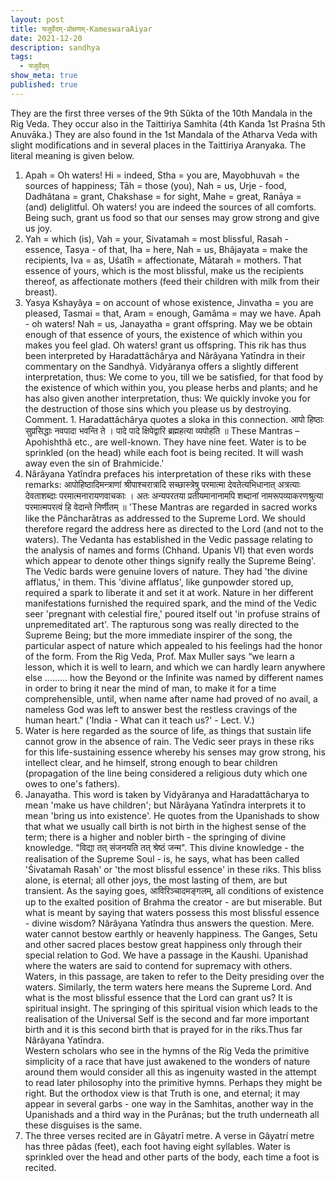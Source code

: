 ```yaml
---
layout: post
title: यजुर्वेदम्-प्रोक्षणम्-KameswaraAiyar
date: 2021-12-20
description: sandhya
tags:
  - यजुर्वेदम्
show_meta: true
published: true
---
```



They are the first three verses of the 9th Sûkta of the 10th Mandala in the Rig Veda. They occur also in the Taittiriya 
Samhita (4th Kanda 1st Praśna 5th Anuvāka.) They are also found in the 1st Mandala of the Atharva Veda with slight 
modifications and in several places in the Taittiriya Aranyaka. <intro> 
The literal meaning is given below. 
1. Apah = 
Oh waters! Hi = indeed, Stha = you are, Mayobhuvah = the sources of happiness; Tāh = those (you), Nah = us, Urje - food,
 Dadhâtana = grant, Chakshase = for sight, Mahe = great, Ranāya = (and) deliglitful. 
Oh waters! you are indeed the 
sources of all comforts. Being such, grant us food so that our senses may grow strong and give us joy. 
2. Yah = which 
(is), Vah = your, Sivatamah = most blissful, Rasah - essence, Tasya - of that, Iha = here, Nah = us, Bhâjayata = make 
the recipients, Iva = as, Uśatîh = affectionate, Mātarah = mothers. 
That essence of yours, which is the most blissful, 
make us the recipients thereof, as affectionate mothers (feed their children with milk from their breast). 
3. Yasya 
Kshayâya = on account of whose existence, Jinvatha = you are pleased, Tasmai = that, Aram = enough, Gamâma = may we 
have. Apah - oh waters! Nah = us, Janayatha = grant offspring. 
May we be obtain enough of that essence of yours, the 
existence of which within you makes you feel glad. Oh waters! grant us offspring. 
This rik has thus been interpreted by
 Haradattâchârya and Nârâyana Yatīndra in their commentary on the Sandhyâ. Vidyâranya offers a slightly different 
interpretation, thus: We come to you, till we be satisfied, for that food by the existence of which within you, you 
please herbs and plants; and he has also given another interpretation, thus: We quickly invoke you for the destruction 
of those sins which you please us by destroying. 
Comment. 1. Haradattâchârya quotes a sloka in this connection. 
आपो 
हिष्ठाः सुप्रसिद्धाः नवपादा भवन्ति ते । पादे पादे क्षिपेद्वारि ब्रह्महत्या व्यपोहति ॥ <quote> 
These Mantras – 
Apohishthâ etc., are well-known. They have nine feet. Water is to be sprinkled (on the head) while each foot is being 
recited. It will wash away even the sin of Brahmicide.' 
2. Nârâyana Yatîndra prefaces his interpretation of these riks 
with these remarks: आपोहिष्ठादिमन्त्राणां श्रीपाश्चरात्रादि सच्छास्त्रेषु परमात्मा देवतेत्यभिधानात् अत्रत्याः 
देवताशब्दाः परमात्मनारायणवाचकाः । अतः अन्यपरतया प्रतीयमानानामपि शब्दानां नामरूपव्याकरणश्रुत्या परमात्मपरत्वं हि वेदान्ते
 निर्णीतम् ॥ <quote> 
'These Mantras are regarded in sacred works like the Pâncharâtras as addressed to the Supreme 
Lord. We should therefore regard the address here as directed to the Lord (and not to the waters). The Vedanta has 
established in the Vedic passage relating to the analysis of names and forms (Chhand. Upanis VI) that even words which 
appear to denote other things signify really the Supreme Being'. The Vedic bards were genuine lovers of nature. They had
 'the divine afflatus,' in them. This 'divine afflatus', like gunpowder stored up, required a spark to liberate it and 
set it at work. Nature in her different manifestations furnished the required spark, and the mind of the Vedic seer 
'pregnant with celestial fire,' poured itself out 'in profuse strains of unpremeditated art'. The rapturous song was 
really directed to the Supreme Being; but the more immediate inspirer of the song, the particular aspect of nature which
 appealed to his feelings had the honor of the form. 
From the Rig Veda, Prof. Max Muller says “we learn a lesson, which
 it is well to learn, and which we can hardly learn anywhere else ......... how the Beyond or the Infinite was named by 
different names in order to bring it near the mind of man, to make it for a time comprehensible, until, when name after 
name had proved of no avail, a nameless God was left to answer best the restless cravings of the human heart." ('India -
 What can it teach us?' - Lect. V.) 
3. Water is here regarded as the source of life, as things that sustain life cannot
 grow in the absence of rain. The Vedic seer prays in these riks for this life-sustaining essence whereby his senses may
 grow strong, his intellect clear, and he himself, strong enough to bear children (propagation of the line being 
considered a religious duty which one owes to one's fathers). 
4. Janayatha. This word is taken by Vidyâranya and 
Haradattâcharya to mean 'make us have children'; but Nârâyana Yatīndra interprets it to mean 'bring us into existence'. 
He quotes from the Upanishads to show that what we usually call birth is not birth in the highest sense of the term; 
there is a higher and nobler birth - the springing of divine knowledge. "विद्या तत् संजनयति तत् श्रेष्ठं जन्म". This 
divine knowledge - the realisation of the Supreme Soul - is, he says, what has been called 'Śivatamah Rasah' or 'the 
most blissful essence' in these riks. This bliss alone, is eternal; all other joys, the most lasting of them, are but 
transient. As the saying goes, आविरिञ्चादमङ्गलम्, all conditions of existence up to the exalted position of Brahma the 
creator - are but miserable. 
But what is meant by saying that waters possess this most blissful essence - divine 
wisdom? Nârâyana Yatîndra thus answers the question. Mere. water cannot bestow earthly or heavenly happiness. The 
Ganges, Setu and other sacred places bestow great happiness only through their special relation to God. We have a 
passage in the Kaushi. Upanishad where the waters are said to contend for supremacy with others. Waters, in this 
passage, are taken to refer to the Deity presiding over the waters. Similarly, the term waters here means the Supreme 
Lord. And what is the most blissful essence that the Lord can grant us? It is spiritual insight. The springing of this 
spiritual vision which leads to the realisation of the Universal Self is the second and far more important birth and it 
is this second birth that is prayed for in the riks.Thus far Nârâyana Yatīndra.  
Western scholars who see in the hymns 
of the Rig Veda the primitive simplicity of a race that have just awakened to the wonders of nature around them would 
consider all this as ingenuity wasted in the attempt to read later philosophy into the primitive hymns. Perhaps they 
might be right. But the orthodox view is that Truth is one, and eternal; it may appear in several garbs - one way in the
 Samhitas, another way in the Upanishads and a third way in the Purânas; but the truth underneath all these disguises is
 the same.  
5. The three verses recited are in Gâyatrī metre. A verse in Gâyatrí metre has three pâdas (feet), each 
foot having eight syllables. Water is sprinkled over the head and other parts of the body, each time a foot is recited.
